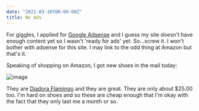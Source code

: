 ```yaml
---
date: "2021-03-10T00:00:00Z"
title: No Ads
---
```


For giggles, I applied for [Google Adsense](http://google.com/adsense) and I guess my site doesn't have enough content yet so I wasn't 'ready for ads' yet. So...screw it. I won't bother with adsense for this site. I may link to the odd thing at Amazon but that's it.

Speaking of shopping on Amazon, I got new shoes in the mail today:

![image](/assets/flamingo.png)

They are [Diadora Flamingo](https://amzn.to/3t29qNk) and they are great. They are only about $25.00 too. I'm hard on shoes and so these are cheap enough that I'm okay with the fact that they only last me a month or so.
